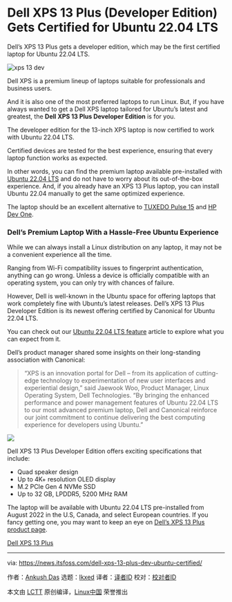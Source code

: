 [#]: subject: "Dell XPS 13 Plus (Developer Edition) Gets Certified for Ubuntu 22.04 LTS"
[#]: via: "https://news.itsfoss.com/dell-xps-13-plus-dev-ubuntu-certified/"
[#]: author: "Ankush Das https://news.itsfoss.com/author/ankush/"
[#]: collector: "lkxed"
[#]: translator: "wxy"
[#]: reviewer: " "
[#]: publisher: " "
[#]: url: " "

Dell XPS 13 Plus (Developer Edition) Gets Certified for Ubuntu 22.04 LTS
======
Dell’s XPS 13 Plus gets a developer edition, which may be the first certified laptop for Ubuntu 22.04 LTS.

![xps 13 dev][1]

Dell XPS is a premium lineup of laptops suitable for professionals and business users.

And it is also one of the most preferred laptops to run Linux. But, if you have always wanted to get a Dell XPS laptop tailored for Ubuntu’s latest and greatest, the **Dell XPS 13 Plus Developer Edition** is for you.

The developer edition for the 13-inch XPS laptop is now certified to work with Ubuntu 22.04 LTS.

Certified devices are tested for the best experience, ensuring that every laptop function works as expected.

In other words, you can find the premium laptop available pre-installed with [Ubuntu 22.04 LTS][2] and do not have to worry about its out-of-the-box experience. And, if you already have an XPS 13 Plus laptop, you can install Ubuntu 22.04 manually to get the same optimized experience.

The laptop should be an excellent alternative to [TUXEDO Pulse 15][3] and [HP Dev One][4].

### Dell’s Premium Laptop With a Hassle-Free Ubuntu Experience

While we can always install a Linux distribution on any laptop, it may not be a convenient experience all the time.

Ranging from Wi-Fi compatibility issues to fingerprint authentication, anything can go wrong. Unless a device is officially compatible with an operating system, you can only try with chances of failure.

However, Dell is well-known in the Ubuntu space for offering laptops that work completely fine with Ubuntu’s latest releases. Dell’s XPS 13 Plus Developer Edition is its newest offering certified by Canonical for Ubuntu 22.04 LTS.

You can check out our [Ubuntu 22.04 LTS feature][5] article to explore what you can expect from it.

Dell’s product manager shared some insights on their long-standing association with Canonical:

> “XPS is an innovation portal for Dell – from its application of cutting-edge technology to experimentation of new user interfaces and experiential design,” said Jaewook Woo, Product Manager, Linux Operating System, Dell Technologies. “By bringing the enhanced performance and power management features of Ubuntu 22.04 LTS to our most advanced premium laptop, Dell and Canonical reinforce our joint commitment to continue delivering the best computing experience for developers using Ubuntu.”

![][6]

Dell XPS 13 Plus Developer Edition offers exciting specifications that include:

* Quad speaker design
* Up to 4K+ resolution OLED display
* M.2 PCIe Gen 4 NVMe SSD
* Up to 32 GB, LPDDR5, 5200 MHz RAM

The laptop will be available with Ubuntu 22.04 LTS pre-installed from August 2022 in the U.S, Canada, and select European countries. If you fancy getting one, you may want to keep an eye on [Dell’s XPS 13 Plus product page][7].

[Dell XPS 13 Plus][8]

--------------------------------------------------------------------------------

via: https://news.itsfoss.com/dell-xps-13-plus-dev-ubuntu-certified/

作者：[Ankush Das][a]
选题：[lkxed][b]
译者：[译者ID](https://github.com/译者ID)
校对：[校对者ID](https://github.com/校对者ID)

本文由 [LCTT](https://github.com/LCTT/TranslateProject) 原创编译，[Linux中国](https://linux.cn/) 荣誉推出

[a]: https://news.itsfoss.com/author/ankush/
[b]: https://github.com/lkxed
[1]: https://news.itsfoss.com/wp-content/uploads/2022/07/dell-xps-13-dev-edition-with-ubuntu-22-04.jpg
[2]: https://news.itsfoss.com/ubuntu-22-04-release/
[3]: https://news.itsfoss.com/tuxedo-pulse-gen-2/
[4]: https://news.itsfoss.com/hp-dev-one-system76/
[5]: https://itsfoss.com/ubuntu-22-04-release-features/
[6]: https://news.itsfoss.com/wp-content/uploads/2022/07/dell-xps-13-plus-dev-1.jpg
[7]: https://www.dell.com/en-us/shop/dell-laptops/xps-13-plus-laptop/spd/xps-13-9320-laptop
[8]: https://www.dell.com/en-us/shop/dell-laptops/xps-13-plus-laptop/spd/xps-13-9320-laptop

